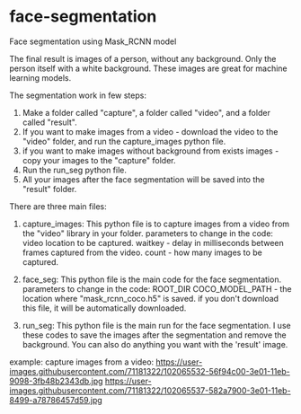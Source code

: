 # face-segmentation
Face segmentation using Mask_RCNN model

The final result is images of a person, without any background. Only the person itself with a white background. These images are great for machine learning models. 

The segmentation work in few steps:
1. Make a folder called "capture", a folder called "video", and a folder called "result". 
2. If you want to make images from a video - download the video to the "video" folder, and run the capture_images python file.
3. if you want to make images without background from exists images - copy your images to the "capture" folder.
4. Run the run_seg python file.
5. All your images after the face segmentation will be saved into the "result" folder.

There are three main files:

1. capture_images:
This python file is to capture images from a video from the "video" library in your folder.
parameters to change in the code:
video location to be captured.
waitkey - delay in milliseconds between frames captured from the video.
count - how many images to be captured.

2. face_seg:
This python file is the main code for the face segmentation.
parameters to change in the code:
ROOT_DIR
COCO_MODEL_PATH - the location where "mask_rcnn_coco.h5" is saved.
if you don't download this file, it will be automatically downloaded. 

3. run_seg:
This python file is the main run for the face segmentation.
I use these codes to save the images after the segmentation and remove the background.
You can also do anything you want with the 'result' image.

example:
capture images from a video:
https://user-images.githubusercontent.com/71181322/102065532-56f94c00-3e01-11eb-9098-3fb48b2343db.jpg
https://user-images.githubusercontent.com/71181322/102065537-582a7900-3e01-11eb-8499-a78786457d59.jpg


